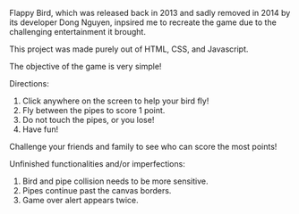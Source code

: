 Flappy Bird, which was released back in 2013 and sadly removed in 2014 by its developer Dong Nguyen, inpsired me to recreate the game due to the challenging 
entertainment it brought.

This project was made purely out of HTML, CSS, and Javascript.

The objective of the game is very simple!

Directions:
1) Click anywhere on the screen to help your bird fly!
2) Fly between the pipes to score 1 point.
3) Do not touch the pipes, or you lose!
4) Have fun!

Challenge your friends and family to see who can score the most points!

Unfinished functionalities and/or imperfections:

1) Bird and pipe collision needs to be more sensitive.
2) Pipes continue past the canvas borders.
3) Game over alert appears twice.
